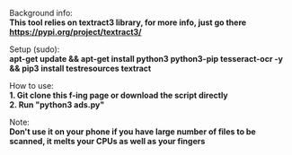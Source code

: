 Background info: <br/>
**This tool relies on textract3 library, for more info, just go there https://pypi.org/project/textract3/**

Setup (sudo): <br/>
**apt-get update && apt-get install python3 python3-pip tesseract-ocr -y && pip3 install testresources textract**

How to use: <br/>
**1. Git clone this f-ing page or download the script directly** <br/>
**2. Run "python3 ads.py"**

Note: <br/>
**Don't use it on your phone if you have large number of files to be scanned, it melts your CPUs as well as your fingers**
